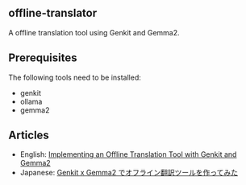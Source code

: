 ## offline-translator

A offline translation tool using Genkit and Gemma2.

## Prerequisites

The following tools need to be installed:

- genkit
- ollama
- gemma2

## Articles

- English: [Implementing an Offline Translation Tool with Genkit and Gemma2](https://medium.com/firebase-developers/implementing-an-offline-translation-tool-with-genkit-and-gemma2-4bda310ff074)
- Japanese: [Genkit x Gemma2 でオフライン翻訳ツールを作ってみた](https://zenn.dev/tanabee/articles/eb3ab56111eb2e)
